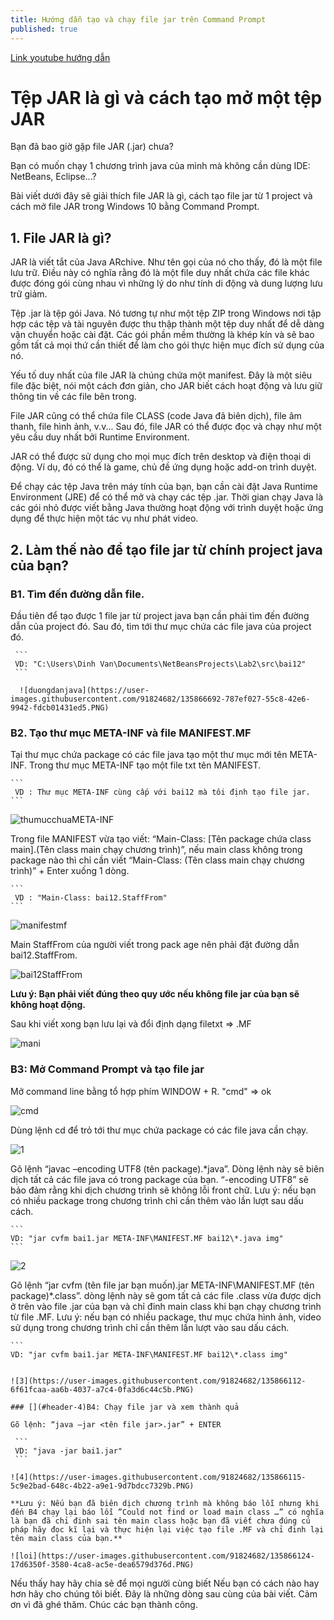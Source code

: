 ```yaml
---
title: Hướng dẫn tạo và chạy file jar trên Command Prompt
published: true
---
```


[Link youtube hướng dẫn](https://www.youtube.com/channel/UCpOw9sCBe9KDygkYJPUlcbQ)

# [](#header-1)Tệp JAR là gì và cách tạo mở một tệp JAR

  Bạn đã bao giờ gặp file JAR (.jar) chưa? 

  Bạn có muốn chạy 1 chương trình java của mình mà không cần dùng IDE: NetBeans, Eclipse...? 
  
  Bài viết dưới đây sẽ giải thích file JAR là gì, cách tạo file jar từ 1 project và cách mở file JAR trong Windows 10 bằng Command Prompt.

## [](#header-1)1. File JAR là gì?

  JAR là viết tắt của Java ARchive. Như tên gọi của nó cho thấy, đó là một file lưu trữ. Điều này có nghĩa rằng đó là một file duy nhất chứa các file khác được đóng gói cùng nhau vì những lý do như tính di động và dung lượng lưu trữ giảm.

  Tệp .jar là tệp gói Java. Nó tương tự như một tệp ZIP trong Windows nơi tập hợp các tệp và tài nguyên được thu thập thành một tệp duy nhất để dễ dàng vận chuyển hoặc cài đặt. Các gói phần mềm thường là khép kín và sẽ bao gồm tất cả mọi thứ cần thiết để làm cho gói thực hiện mục đích sử dụng của nó.

  Yếu tố duy nhất của file JAR là chúng chứa một manifest. Đây là một siêu file đặc biệt, nói một cách đơn giản, cho JAR biết cách hoạt động và lưu giữ thông tin về các file bên trong.

  File JAR cũng có thể chứa file CLASS (code Java đã biên dịch), file âm thanh, file hình ảnh, v.v... Sau đó, file JAR có thể được đọc và chạy như một yêu cầu duy nhất bởi Runtime Environment.

  JAR có thể được sử dụng cho mọi mục đích trên desktop và điện thoại di động. Ví dụ, đó có thể là game, chủ đề ứng dụng hoặc add-on trình duyệt.

  Để chạy các tệp Java trên máy tính của bạn, bạn cần cài đặt Java Runtime Environment (JRE) để có thể mở và chạy các tệp .jar. Thời gian chạy Java là các gói nhỏ được viết bằng Java thường hoạt động với trình duyệt hoặc ứng dụng để thực hiện một tác vụ như phát video.

## [](#header-2)2. Làm thế nào để tạo file jar từ chính project java của bạn?

### [](#header-4)B1.  Tìm đến đường dẫn file.

  Đầu tiên để tạo được 1 file jar từ project java bạn cần phải tìm đến đường dẫn của project đó. Sau đó, tìm tới thư mục chứa các file java của project đó. 

     ```
     VD: "C:\Users\Dinh Van\Documents\NetBeansProjects\Lab2\src\bai12"
     ```

      ![duongdanjava](https://user-images.githubusercontent.com/91824682/135866692-787ef027-55c8-42e6-9942-fdcb01431ed5.PNG)

### [](#header-4)B2.  Tạo thư mục META-INF và file MANIFEST.MF

  Tại thư mục chứa package có các file java tạo một thư mục
  mới tên META-INF. Trong thư mục META-INF tạo một file txt tên MANIFEST.

    ```
     VD : Thư mục META-INF cùng cấp với bai12 mà tôi định tạo file jar.
    ```

  ![thumucchuaMETA-INF](https://user-images.githubusercontent.com/91824682/135870259-30839a01-a289-4e0d-b2a9-2661baf1987c.PNG)
     
  Trong file MANIFEST vừa tạo viết: “Main-Class: [Tên package chứa class main].(Tên class main chạy chương trình)”, nếu main class không  trong package nào thì chỉ cần viết  “Main-Class: (Tên class main chạy chương trình)” + Enter xuống 1 dòng. 

    ```
     VD : "Main-Class: bai12.StaffFrom"
    ```

  ![manifestmf](https://user-images.githubusercontent.com/91824682/135866688-af1f7331-5e68-47fe-b90e-54e7885cb8b1.png)
 
  Main StaffFrom của người viết trong pack age nên phải đặt đường dẫn bai12.StaffFrom.

  ![bai12StaffFrom](https://user-images.githubusercontent.com/91824682/135871088-b3a896a6-cf66-47df-a15f-e37fba541a15.PNG)
   
  **Lưu ý:  Bạn phải viết đúng theo quy ước nếu không file jar của bạn sẽ không hoạt động.**
   
  Sau khi viết xong bạn lưu lại và đổi định dạng filetxt => .MF   
    
  ![mani](https://user-images.githubusercontent.com/91824682/135871649-43bcc7c9-d423-45b8-ac3c-a07961441190.PNG)

### [](#header-4)B3: Mở Command Prompt và tạo file jar

  Mở command line bằng tổ hợp phím WINDOW + R. "cmd" => ok

  ![cmd](https://user-images.githubusercontent.com/91824682/135872105-b511c9ed-ca60-4a1d-8294-affc9bd6dedf.PNG)

  Dùng lệnh cd để trỏ tới thư mục chứa package có các file java cần chạy.

  ![1](https://user-images.githubusercontent.com/91824682/135866066-771949d6-4c85-43c7-897e-6ff8fcf3c26e.png)

  Gõ lệnh “javac –encoding UTF8 (tên package).*java”. Dòng lệnh này sẽ biên dịch tất cả các file java có trong package của bạn. “-encoding UTF8” sẽ bảo đảm rằng khi dịch chương trình sẽ không lỗi front chữ. Lưu ý: nếu bạn có nhiều package trong chương trình chỉ cần thêm vào lần lượt sau dấu cách.
 
    ```
    VD: "jar cvfm bai1.jar META-INF\MANIFEST.MF bai12\*.java img"
    ```

  ![2](https://user-images.githubusercontent.com/91824682/135866075-f2098031-06d3-4af4-ae59-b2d655c0d35d.png)
    
  Gõ lệnh “jar cvfm (tên file jar bạn muốn).jar META-INF\MANIFEST.MF (tên package)\*.class”. dòng lệnh này sẽ gom tất cả các file .class vừa được dịch ở trên vào file .jar của bạn và chỉ đinh main class khi bạn chạy chương trình từ file .MF. Lưu ý: nếu bạn có nhiều package, thư mục chứa hình ảnh, video sử dụng trong chương trình chỉ cần thêm lần lượt vào sau dấu cách.

    ```
    VD: "jar cvfm bai1.jar META-INF\MANIFEST.MF bai12\*.class img"
   ```

  ![3](https://user-images.githubusercontent.com/91824682/135866112-6f61fcaa-aa6b-4037-a7c4-0fa3d6c44c5b.PNG)
     
### [](#header-4)B4: Chạy file jar và xem thành quả

  Gõ lệnh: “java –jar <tên file jar>.jar” + ENTER
 
    ```
    VD: "java -jar bai1.jar"
    ```

  ![4](https://user-images.githubusercontent.com/91824682/135866115-5c9e2bad-648c-4b22-a9e1-9d7bdcc7329b.PNG)
      
  **Lưu ý: Nếu bạn đã biên dịch chương trình mà không báo lỗi nhưng khi đến B4 chạy lại báo lỗi ”Could not find or load main class …” có nghĩa là bạn đã chỉ đinh sai tên main class hoặc bạn đã viết chưa đúng cú pháp hãy đọc kĩ lại và thực hiện lại việc tạo file .MF và chỉ đinh lại tên main class của bạn.**
    
  ![loi](https://user-images.githubusercontent.com/91824682/135866124-17d6350f-3580-4ca8-ac5e-dea6579d376d.PNG)

```
Nếu thấy hay hãy chia sẻ để mọi người cùng biết
Nếu bạn có cách nào hay hơn hãy cho chúng tôi biết.
Đây là những dòng sau cùng của bài viết. 
Cảm ơn vì đã ghé thăm. Chúc các bạn thành công.
```